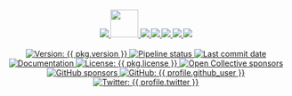<div align="center">
  <h4 align="center">
    <a href="{{ website.homepage }}" title="Megabyte Labs homepage" target="_blank">
      <img src="https://gitlab.com/megabyte-labs/assets/-/raw/master/svg/home-solid.svg" />
    </a>
    <a href="https://app.vagrantup.com/{{ variables.vagrantup_user }}/boxes/{{ variables.box_basename }}" title="{{ variables.description }} role on VagrantUp.com" target="_blank">
      <img height="50" src="https://gitlab.com/megabyte-labs/assets/-/raw/master/svg/vagrant.svg" />
    </a>
    <a href="{{ repository.group.packer }}/{{ slug }}/-/blob/master/CONTRIBUTING.md" title="Learn about contributing" target="_blank">
      <img src="https://gitlab.com/megabyte-labs/assets/-/raw/master/svg/contributing-solid.svg" />
    </a>
    <a href="{{ profile.patreon }}" title="Support us on Patreon" target="_blank">
      <img src="https://gitlab.com/megabyte-labs/assets/-/raw/master/svg/support-solid.svg" />
    </a>
    <a href="{{ chat_url }}" title="Slack chat room" target="_blank">
      <img src="https://gitlab.com/megabyte-labs/assets/-/raw/master/svg/chat-solid.svg" />
    </a>
    <a href="{{ profile.github }}/packer-{{ slug }}" title="GitHub mirror" target="_blank">
      <img src="https://gitlab.com/megabyte-labs/assets/-/raw/master/svg/github-solid.svg" />
    </a>
    <a href="{{ repository.group.packer }}/{{ slug }}" title="GitLab repository" target="_blank">
      <img src="https://gitlab.com/megabyte-labs/assets/-/raw/master/svg/gitlab-solid.svg" />
    </a>
  </h4>
  <p align="center">
    <a href="{{ repository.group.npm }}/{{ slug }}" target="_blank">
      <img alt="Version: {{ pkg.version }}" src="https://img.shields.io/badge/version-{{ pkg.version }}-blue.svg?cacheSeconds=2592000" />
    </a>
    <a href="{{ repository.group.packer }}/{{ slug }}/commits/master" target="_blank">
      <img alt="Pipeline status" src="{{ repository.group.packer }}/{{ slug }}/badges/master/pipeline.svg">
    </a>
    <a href="{{ repository.group.packer }}/{{ slug }}" target="_blank">
      <img alt="Last commit date" src="https://img.shields.io/github/last-commit/{{ profile.github_user }}/packer-{{ slug }}?logo=git&logoColor=white&style={{ badge_style }}" />
    </a>
    <a href="{{ website.documentation }}/packer" target="_blank">
      <img alt="Documentation" src="https://img.shields.io/badge/documentation-yes-brightgreen.svg?logo=readthedocs&style={{ badge_style }}" />
    </a>
    <a href="{{ repository.group.packer }}/{{ slug }}/-/raw/master/LICENSE" target="_blank">
      <img alt="License: {{ pkg.license }}" src="https://img.shields.io/badge/License-{{ pkg.license }}-yellow.svg?style={{ badge_style }}" />
    </a>
    <a href="{{ profile.opencollective }}" title="Support us on Open Collective" target="_blank">
      <img alt="Open Collective sponsors" src="https://img.shields.io/opencollective/sponsors/megabytelabs?logo=opencollective&style={{ badge_style }}" />
    </a>
    <a href="{{ profile.github }}" title="Support us on GitHub" target="_blank">
      <img alt="GitHub sponsors" src="https://img.shields.io/github/sponsors/{{ profile.github_user }}?label=GitHub%20sponsors&logo=github&style={{ badge_style }}" />
    </a>
    <a href="{{ profile.github }}" target="_blank">
      <img alt="GitHub: {{ profile.github_user }}" src="https://img.shields.io/github/followers/{{ profile.github_user }}?style=social" target="_blank" />
    </a>
    <a href="https://twitter.com/{{ profile.twitter }}" target="_blank">
      <img alt="Twitter: {{ profile.twitter }}" src="https://img.shields.io/twitter/url/https/twitter.com/{{ profile.twitter }}.svg?style=social&label=Follow%20%40{{ profile.twitter }}" />
    </a>
  </p>
</div>
